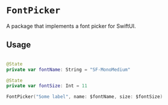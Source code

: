 # ``FontPicker``

A package that implements a font picker for SwiftUI.

## Usage

```swift

@State
private var fontName: String = "SF-MonoMedium"

@State
private var fontSize: Int = 11

FontPicker("Some label", name: $fontName, size: $fontSize)

```
